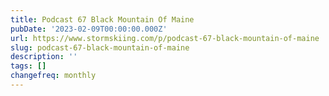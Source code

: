 ```yaml
---
title: Podcast 67 Black Mountain Of Maine
pubDate: '2023-02-09T00:00:00.000Z'
url: https://www.stormskiing.com/p/podcast-67-black-mountain-of-maine
slug: podcast-67-black-mountain-of-maine
description: ''
tags: []
changefreq: monthly
---
```


<!-- Add post content below -->
